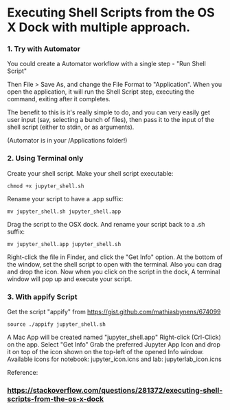 # Executing Shell Scripts from the OS X Dock with multiple approach.
### 1. Try with Automator
You could create a Automator workflow with a single step - "Run Shell Script"

Then File > Save As, and change the File Format to "Application". When you open the application, it will run the Shell Script step, executing the command, exiting after it completes.

The benefit to this is it's really simple to do, and you can very easily get user input (say, selecting a bunch of files), then pass it to the input of the shell script (either to stdin, or as arguments).

(Automator is in your /Applications folder!)

### 2. Using Terminal only
Create your shell script.
Make your shell script executable:
```
chmod +x jupyter_shell.sh
```
Rename your script to have a .app suffix:
```
mv jupyter_shell.sh jupyter_shell.app
```
Drag the script to the OSX dock. And rename your script back to a .sh suffix:
```
mv jupyter_shell.app jupyter_shell.sh
```
Right-click the file in Finder, and click the "Get Info" option.
At the bottom of the window, set the shell script to open with the terminal.
Also you can drag and drop the icon.
Now when you click on the script in the dock, A terminal window will pop up and execute your script.

### 3. With appify Script
Get the script "appify" from https://gist.github.com/mathiasbynens/674099
```
source ./appify jupyter_shell.sh
```
A Mac App will be created named "jupyter_shell.app"
Right-click (Crl-Click) on the app. Select "Get Info"
Grab the preferred Jupyter App Icon and drop it on top of the icon shown on the top-left of the opened Info window.
Available icons for notebook: jupyter_icon.icns and lab: jupyterlab_icon.icns


Reference:
### https://stackoverflow.com/questions/281372/executing-shell-scripts-from-the-os-x-dock
